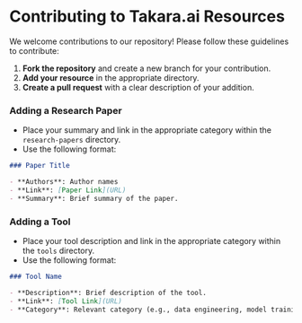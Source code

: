 # Contributing to Takara.ai Resources

We welcome contributions to our repository! Please follow these guidelines to contribute:

1. **Fork the repository** and create a new branch for your contribution.
2. **Add your resource** in the appropriate directory.
3. **Create a pull request** with a clear description of your addition.

### Adding a Research Paper

- Place your summary and link in the appropriate category within the `research-papers` directory.
- Use the following format:

```markdown
### Paper Title

- **Authors**: Author names
- **Link**: [Paper Link](URL)
- **Summary**: Brief summary of the paper.
```

### Adding a Tool

- Place your tool description and link in the appropriate category within the `tools` directory.
- Use the following format:

```markdown
### Tool Name

- **Description**: Brief description of the tool.
- **Link**: [Tool Link](URL)
- **Category**: Relevant category (e.g., data engineering, model training).
```
